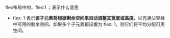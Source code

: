 flex布局中的，flex:1 ；表示什么意思
- flex: 1 表示**该子元素将根据剩余空间来自动调整其宽度或高度**，以充满父容器中可用的剩余空间。如果多个子元素都设置为 flex: 1，则它们将平均分配可用空间。